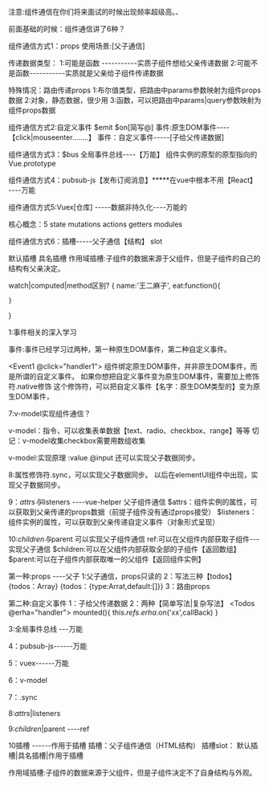 注意:组件通信在你们将来面试的时候出现频率超级高。、

前面基础的时候：组件通信讲了6种？


组件通信方式1：props
使用场景:[父子通信]

传递数据类型：
1:可能是函数  -----------实质子组件想给父亲传递数据
2:可能不是函数-----------实质就是父亲给子组件传递数据
<TodoList :todos="123"  updateChecked="hander">

特殊情况：路由传递props
1:布尔值类型，把路由中params参数映射为组件props数据
2:对象，静态数据，很少用
3:函数，可以把路由中params|query参数映射为组件props数据



组件通信方式2:自定义事件   $emit  $on[简写@]
事件:原生DOM事件----【click|mouseenter........】
事件：自定义事件-----[子给父传递数据]


组件通信方式3：$bus 全局事件总线----【万能】
组件实例的原型的原型指向的Vue.prototype


组件通信方式4：pubsub-js【发布订阅消息】*****在vue中根本不用【React】 ----万能


组件通信方式5:Vuex[仓库]  -----数据非持久化----万能的

核心概念：5
state 
mutations
actions 
getters 
modules


组件通信方式6：插槽-----父子通信【结构】
slot

默认插槽
具名插槽
作用域插槽:子组件的数据来源于父组件，但是子组件的自己的结构有父亲决定。



watch|computed|method区别?
{
    name:'王二麻子',
    eat:function(){

    }

}



1:事件相关的深入学习

事件:事件已经学习过两种，第一种原生DOM事件，第二种自定义事件。

<Event1 @click="handler1"></Event1>
组件绑定原生DOM事件，并非原生DOM事件，而是所谓的自定义事件。
如果你想把自定义事件变为原生DOM事件，需要加上修饰符.native修饰
这个修饰符，可以把自定义事件【名字：原生DOM类型的】变为原生DOM事件，


7:v-model实现组件通信？

v-model：指令，可以收集表单数据【text、radio、checkbox、range】等等
切记：v-model收集checkbox需要用数组收集

v-model:实现原理   :value  @input  还可以实现父子数据同步。
<CustomInput v-model="msg"></CustomInput>



8:属性修饰符.sync，可以实现父子数据同步。
以后在elementUI组件中出现，实现父子数据同步。




9：$attrs与$listeners   ----vue-helper  父子组件通信
$attrs：组件实例的属性，可以获取到父亲传递的props数据（前提子组件没有通过props接受）
$listeners：组件实例的属性，可以获取到父亲传递自定义事件（对象形式呈现）



10:$children与$parent       可以实现父子组件通信
ref:可以在父组件内部获取子组件---实现父子通信
$children:可以在父组件内部获取全部的子组件【返回数组】
$parent:可以在子组件内部获取唯一的父组件【返回组件实例】










第一种:props ----父子
1:父子通信，props只读的
2：写法三种【todos】 {todos：Array} {todos：{type:Arrat,default:[]}}
3：路由props


第二种:自定义事件
1：子给父传递数据
2：两种【简单写法|复杂写法】
<Todos @erha="handler">
<Todos ref='erha'>
mounted(){
  this.$refs.erha.$on('xx',callBack)
}


3:全局事件总线  ---万能


4：pubsub-js------万能


5：vuex------万能


6：v-model
 
 

7：.sync


8:$attrs|$listeners


9:$children|$parent    ----ref



10插槽 ------作用于插槽
插槽：父子组件通信（HTML结构）
插槽slot：
默认插槽|具名插槽|作用于插槽

作用域插槽:子组件的数据来源于父组件，但是子组件决定不了自身结构与外观。










































